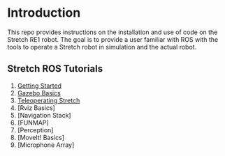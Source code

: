 # Introduction

This repo provides instructions on the installation and use of code on the Stretch RE1 robot. The goal is to provide a user familiar with ROS with the tools to operate a Stretch robot in simulation and the actual robot.

## Stretch ROS Tutorials
1. [Getting Started](getting_started.md)
2. [Gazebo Basics](gazebo_basics.md)
3. [Teleoperating Stretch](teleoperating_stretch.md)
4. [Rviz Basics]
5. [Navigation Stack]
6. [FUNMAP]
7. [Perception]
8. [MoveIt! Basics]
9. [Microphone Array]
